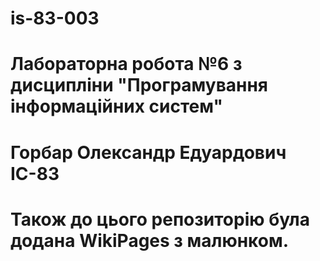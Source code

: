 # is-83-003
# Лабораторна робота №6 з дисципліни "Програмування інформаційних систем"
# Горбар Олександр Едуардович ІС-83
# Також до цього репозиторію була додана WikiPages з малюнком.
